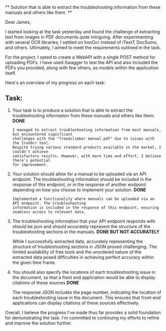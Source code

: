 ** Solution that is able to extract the troubleshooting information from these manuals and others like them. **

Dear James,

I started looking at the task yesterday and found the challenge of extracting text from images in PDF documents quite intriguing. After experimenting with several OCR libraries, I settled on IronOcr instead of iText7, DocSumo, and others. Ultimately, I aimed to meet the requirements outlined in the task.

For the project, I opted to create a WebAPI with a single POST method for uploading PDFs. I have used Swagger to test the API and also included the PDFs you provided, along with few others, as models within the application itself.

Here's an overview of my progress on each task:

Task:
-----
1) Your task is to produce a solution that is able to extract the troubleshooting information from these manuals and others like them. **DONE**

       I managed to extract troubleshooting information from most manuals, but encountered significant
       challenges with the "Treadclimber manual.pdf" due to issues with the IronOcr tool.
       Despite trying various standard products available in the market, I couldn't achieve
       satisfactory results. However, with more time and effort, I believe there's potential
       for improvement.

3) Your solution should allow for a manual to be uploaded via an API endpoint. The troubleshooting information should be included in the response of this endpoint, or in the response of another endpoint
   depending on how you choose to implement your solution. **DONE**

       Implemented a functionality where manuals can be uploaded via an API endpoint. The troubleshooting
       information is included in the response of this endpoint, ensuring seamless access to relevant data.

5) The troubleshooting information that your API endpoint responds with should be json and should accurately represent the structure of the troubleshooting sections in the manuals. **DONE BUT NOT ACCURATELY**

      While I successfully extracted data, accurately representing the structure of troubleshooting sections in JSON proved challenging.
      The limited availability of free tools and the unordered nature of the extracted data posed difficulties in achieving perfect
      accuracy within the given time frame.

6) You should also specify the locations of each troubleshooting issue in the document, so that a front end application would be able to display citations of these sources  **DONE**
    
      The response JSON includes the page number, indicating the location of each troubleshooting issue in the document.
      This ensures that front-end applications can display citations of these sources effectively.

Overall, I believe the progress I've made thus far provides a solid foundation for demonstrating the task. I'm committed to continuing my efforts to refine and improve the solution further.
   
   
